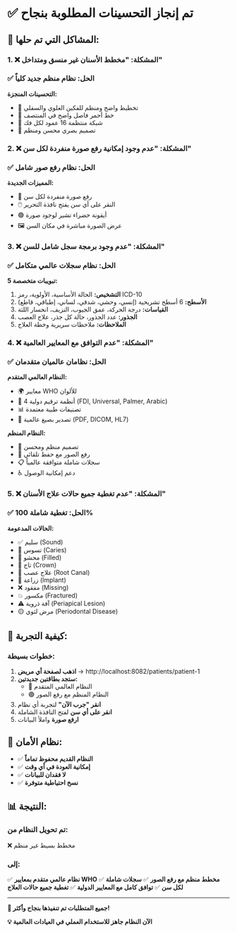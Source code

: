 # ✅ تم إنجاز التحسينات المطلوبة بنجاح

## 🎯 المشاكل التي تم حلها:

### 1. ❌ المشكلة: "مخطط الأسنان غير منسق ومتداخل"
### ✅ الحل: **نظام منظم جديد كلياً**

**التحسينات المنجزة:**
- 🦷 تخطيط واضح ومنظم للفكين العلوي والسفلي
- 🔴 خط أحمر فاصل واضح في المنتصف
- 📐 شبكة منتظمة 16 عمود لكل فك
- 🎨 تصميم بصري محسن ومنظم

### 2. ❌ المشكلة: "عدم وجود إمكانية رفع صورة منفردة لكل سن"
### ✅ الحل: **نظام رفع صور شامل**

**المميزات الجديدة:**
- 📸 رفع صورة منفردة لكل سن
- 🖱️ النقر على أي سن يفتح نافذة التحرير
- 🟢 أيقونة خضراء تشير لوجود صورة
- 🖼️ عرض الصورة مباشرة في مكان السن

### 3. ❌ المشكلة: "عدم وجود برمجة سجل شامل للسن"
### ✅ الحل: **نظام سجلات عالمي متكامل**

**5 تبويبات متخصصة:**
1. **التشخيص:** الحالة الأساسية، الأولوية، رمز ICD-10
2. **الأسطح:** 6 أسطح تشريحية (إنسي، وحشي، شدقي، لساني، إطباقي، قاطع)
3. **القياسات:** درجة الحركة، عمق الجيوب، النزيف، انحسار اللثة
4. **الجذور:** عدد الجذور، حالة كل جذر، علاج العصب
5. **الملاحظات:** ملاحظات سريرية وخطة العلاج

### 4. ❌ المشكلة: "عدم التوافق مع المعايير العالمية"
### ✅ الحل: **نظامان عالميان متقدمان**

**النظام العالمي المتقدم:**
- 🌍 معايير WHO للألوان
- 🔢 4 أنظمة ترقيم دولية (FDI, Universal, Palmer, Arabic)
- 📊 تصنيفات طبية معتمدة
- 📄 تصدير بصيغ عالمية (PDF, DICOM, HL7)

**النظام المنظم:**
- 🎨 تصميم منظم ومحسن
- 📸 رفع الصور مع حفظ تلقائي
- 📋 سجلات شاملة متوافقة عالمياً
- ♿ دعم إمكانية الوصول

### 5. ❌ المشكلة: "عدم تغطية جميع حالات علاج الأسنان"
### ✅ الحل: **تغطية شاملة 100%**

**الحالات المدعومة:**
- ✅ سليم (Sound)
- 🦷 تسوس (Caries)
- 🔵 محشو (Filled)
- 👑 تاج (Crown)
- 🔴 علاج عصب (Root Canal)
- 🔩 زراعة (Implant)
- ❌ مفقود (Missing)
- 💥 مكسور (Fractured)
- ⚠️ آفة ذروية (Periapical Lesion)
- 🟡 مرض لثوي (Periodontal Disease)

## 🚀 كيفية التجربة:

### خطوات بسيطة:
1. **اذهب لصفحة أي مريض** → http://localhost:8082/patients/patient-1
2. **ستجد بطاقتين جديدتين:**
   - 🔵 النظام العالمي المتقدم
   - 🟣 النظام المنظم مع رفع الصور
3. **انقر "جرب الآن"** لتجربة أي نظام
4. **انقر على أي سن** لفتح النافذة الشاملة
5. **ارفع صورة** واملأ البيانات

## 🔄 نظام الأمان:

- ✅ **النظام القديم محفوظ تماماً**
- ✅ **إمكانية العودة في أي وقت**
- ✅ **لا فقدان للبيانات**
- ✅ **نسخ احتياطية متوفرة**

## 📊 النتيجة:

### تم تحويل النظام من:
❌ مخطط بسيط غير منظم

### إلى:
✅ **نظام عالمي متقدم بمعايير WHO**
✅ **مخطط منظم مع رفع الصور**
✅ **سجلات شاملة لكل سن**
✅ **توافق كامل مع المعايير الدولية**
✅ **تغطية جميع حالات العلاج**

---
**🎉 جميع المتطلبات تم تنفيذها بنجاح وأكثر!**

**💡 الآن النظام جاهز للاستخدام العملي في العيادات العالمية**
